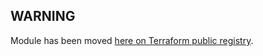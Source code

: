 WARNING
-----
Module has been moved [here on Terraform public registry](https://registry.terraform.io/modules/JamesDLD/Az-VirtualNetwork/azurerm).